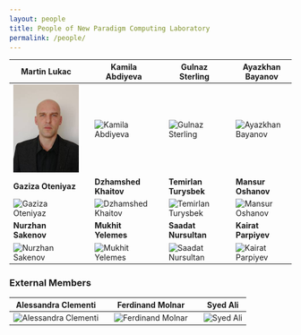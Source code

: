 ```yaml
---
layout: people
title: People of New Paradigm Computing Laboratory
permalink: /people/
---
```


| Martin Lukac |   | Kamila Abdiyeva |   | Gulnaz Sterling |   | Ayazkhan Bayanov |
|  ----  | ---- | ----  | ---- | ----  | ---- | ----  |
| ![Martin Lukac](/images/lukac.jpg)| | ![Kamila Abdiyeva](/images/yourimage.png) | | ![Gulnaz Sterling](/images/yourimage.png)  | | ![Ayazkhan Bayanov](/images/yourimage.png)  | 
|  **Gaziza Oteniyaz**  |  | **Dzhamshed Khaitov** |  | **Temirlan Turysbek**  | | **Mansur Oshanov** |
|  ![Gaziza Oteniyaz](/images/yourimage.png)  | | ![Dzhamshed Khaitov](/images/yourimage.png)  |  | ![Temirlan Turysbek](/images/yourimage.png)  |  | ![Mansur Oshanov](/images/yourimage.png)  |
| **Nurzhan Sakenov** | | **Mukhit Yelemes** | | **Saadat Nursultan** |  | **Kairat Parpiyev**  |
|![Nurzhan Sakenov](/images/yourimage.png)  | | ![Mukhit Yelemes](/images/yourimage.png)  |  | ![Saadat Nursultan](/images/yourimage.png)  | | ![Kairat Parpiyev](/images/yourimage.png)|

<h3>External Members</h3>

| Alessandra Clementi |   | Ferdinand Molnar |  | Syed Ali |
|  ----  | ---- | ----  | ---- | ----  |
| ![Alessandra Clementi](/images/yourimage.png)  |  | ![Ferdinand Molnar](/images/yourimage.png)  |  | ![Syed Ali](/images/yourimage.png)  |


